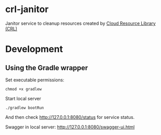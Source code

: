 # crl-janitor
Janitor service to cleanup resources created by [Cloud Resource Library (CRL)](https://github.com/DataBiosphere/terra-cloud-resource-lib) 

# Development

## Using the Gradle wrapper
Set executable permissions:
```
chmod +x gradlew
```
Start local server
```
./gradlew bootRun
```
And then check http://127.0.0.1:8080/status for service status.

Swagger in local server: http://127.0.0.1:8080/swagger-ui.html